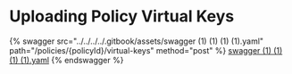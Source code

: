 # Uploading Policy Virtual Keys

{% swagger src="../../../../.gitbook/assets/swagger (1) (1) (1) (1).yaml" path="/policies/{policyId}/virtual-keys"
method="post" %}
[swagger (1) (1) (1) (1).yaml](<../../../../.gitbook/assets/swagger (1) (1) (1) (1).yaml>)
{% endswagger %}
